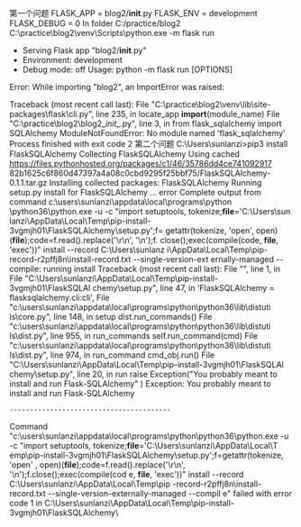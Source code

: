 第一个问题
FLASK_APP = blog2/__init__.py
FLASK_ENV = development
FLASK_DEBUG = 0
In folder C:/practice/blog2
C:\practice\blog2\venv\Scripts\python.exe -m flask run
 * Serving Flask app "blog2/__init__.py"
 * Environment: development
 * Debug mode: off
Usage: python -m flask run [OPTIONS]

Error: While importing "blog2", an ImportError was raised:

Traceback (most recent call last):
  File "C:\practice\blog2\venv\lib\site-packages\flask\cli.py", line 235, in locate_app
    __import__(module_name)
  File "C:\practice\blog2\blog2\__init__.py", line 3, in <module>
    from flask_sqlalchemy import SQLAlchemy
ModuleNotFoundError: No module named 'flask_sqlalchemy'
Process finished with exit code 2
第二个问题
C:\Users\sunlanzi>pip3 install FlaskSQLAlchemy
Collecting FlaskSQLAlchemy
  Using cached https://files.pythonhosted.org/packages/c1/46/35786dd4ce741092917
82b1625c6f860d47397a4a08c0cbd9295f25bbf75/FlaskSQLAlchemy-0.1.1.tar.gz
Installing collected packages: FlaskSQLAlchemy
  Running setup.py install for FlaskSQLAlchemy ... error
    Complete output from command c:\users\sunlanzi\appdata\local\programs\python
\python36\python.exe -u -c "import setuptools, tokenize;__file__='C:\\Users\\sun
lanzi\\AppData\\Local\\Temp\\pip-install-3vgmjh01\\FlaskSQLAlchemy\\setup.py';f=
getattr(tokenize, 'open', open)(__file__);code=f.read().replace('\r\n', '\n');f.
close();exec(compile(code, __file__, 'exec'))" install --record C:\Users\sunlanz
i\AppData\Local\Temp\pip-record-r2pffj8n\install-record.txt --single-version-ext
ernally-managed --compile:
    running install
    Traceback (most recent call last):
      File "<string>", line 1, in <module>
      File "C:\Users\sunlanzi\AppData\Local\Temp\pip-install-3vgmjh01\FlaskSQLAl
chemy\setup.py", line 47, in <module>
        'FlaskSQLAlchemy = flasksqlalchemy.cli:cli',
      File "c:\users\sunlanzi\appdata\local\programs\python\python36\lib\distuti
ls\core.py", line 148, in setup
        dist.run_commands()
      File "c:\users\sunlanzi\appdata\local\programs\python\python36\lib\distuti
ls\dist.py", line 955, in run_commands
        self.run_command(cmd)
      File "c:\users\sunlanzi\appdata\local\programs\python\python36\lib\distuti
ls\dist.py", line 974, in run_command
        cmd_obj.run()
      File "C:\Users\sunlanzi\AppData\Local\Temp\pip-install-3vgmjh01\FlaskSQLAl
chemy\setup.py", line 20, in run
        raise Exception("You probably meant to install and run Flask-SQLAlchemy"
)
    Exception: You probably meant to install and run Flask-SQLAlchemy

    ----------------------------------------
Command "c:\users\sunlanzi\appdata\local\programs\python\python36\python.exe -u
-c "import setuptools, tokenize;__file__='C:\\Users\\sunlanzi\\AppData\\Local\\T
emp\\pip-install-3vgmjh01\\FlaskSQLAlchemy\\setup.py';f=getattr(tokenize, 'open'
, open)(__file__);code=f.read().replace('\r\n', '\n');f.close();exec(compile(cod
e, __file__, 'exec'))" install --record C:\Users\sunlanzi\AppData\Local\Temp\pip
-record-r2pffj8n\install-record.txt --single-version-externally-managed --compil
e" failed with error code 1 in C:\Users\sunlanzi\AppData\Local\Temp\pip-install-
3vgmjh01\FlaskSQLAlchemy\
